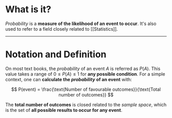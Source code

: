 # What is it?

*Probability* is a **measure of the likelihood of an event to occur**. It's also used to refer to a field closely related to [[Statistics]].
___
# Notation and Definition

On most text books, the *probability* of an event $A$ is referred as $P(A)$. This value takes a range of $0 \leq P(A) \leq 1$ for **any possible condition**. For a simple context, one can **calculate the *probability* of an event** with:

$$
P(event) = \frac{\text{Number of favourable outcomes}}{\text{Total number of outcomes}}
$$

The **total number of outcomes** is closed related to the *sample space*, which is the set of **all possible results to occur for any event**.

